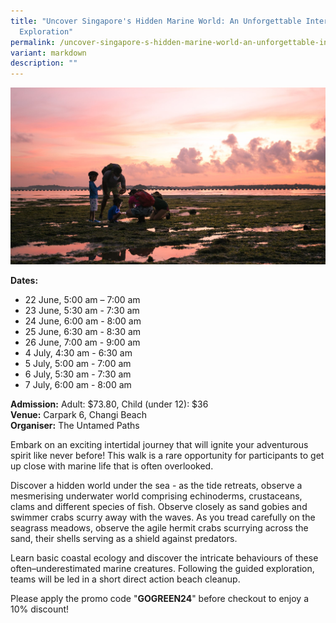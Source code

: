 ```yaml
---
title: "Uncover Singapore's Hidden Marine World: An Unforgettable Intertidal
  Exploration"
permalink: /uncover-singapore-s-hidden-marine-world-an-unforgettable-intertidal-exploration/
variant: markdown
description: ""
---
```

![Uncover_Spore_Hidden_Marine_World](/images/Tours/Uncover_Singapore_s_Hidden_Marine_World_An_Unforgettable_Intertidal_Exploration.jpg)

**Dates:** <br> 
* 22 June, 5:00 am – 7:00 am&nbsp;
* 23 June, 5:30 am - 7:30 am&nbsp;
* 24 June, 6:00 am - 8:00 am&nbsp;
* 25 June, 6:30 am - 8:30 am&nbsp;
* 26 June, 7:00 am - 9:00 am&nbsp;
* 4 July, 4:30 am - 6:30 am
* 5 July, 5:00 am - 7:00 am&nbsp;
* 6 July, 5:30 am - 7:30 am&nbsp;
* 7 July, 6:00 am - 8:00 am

**Admission:** Adult: $73.80, Child (under 12): $36<br> 
**Venue:** Carpark 6, Changi Beach<br> 
**Organiser:** The Untamed Paths

Embark on an exciting intertidal journey that will ignite your adventurous spirit like never before! This walk is a rare opportunity for participants to get up close with marine life that is often overlooked.&nbsp;&nbsp;

Discover a hidden world under the sea - as the tide retreats, observe a mesmerising underwater world comprising echinoderms, crustaceans, clams and different species of fish. Observe closely as sand gobies and swimmer crabs scurry away with the waves. As you tread carefully on the seagrass meadows, observe the agile hermit crabs scurrying across the sand, their shells serving as a shield against predators.&nbsp;&nbsp;

Learn basic coastal ecology and discover the intricate behaviours of these often–underestimated marine creatures. Following the guided exploration, teams will be led in a short direct action beach cleanup.&nbsp;

Please apply the promo code "**GOGREEN24**" before checkout to enjoy a 10% discount!

<a class="btn-link" target="_blank" href="https://theuntamedpaths.com/i-e-m/"> 

<img src="/images/gogreensg_website-32.png"> 

</a> 

 

<style> 

.btn-link { 

display: none; 

} 

a.btn-link[target="_blank"]:after { 

display: none; 

} 

.btn-link > img { 

width: 100%; 

} 

 

</style>